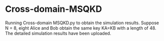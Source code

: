 # Cross-domain-MSQKD
Running Cross-domain MSQKD.py to obtain the simulation results.
Suppose N = 8, eight Alice and Bob obtain the same key KA=KB with a length of 48.
The detailed simulation results have been uploaded.
